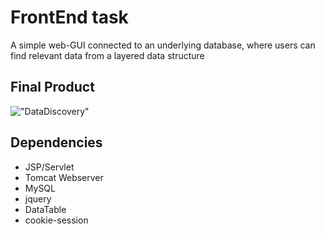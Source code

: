 # FrontEnd task

A simple web-GUI connected to an underlying database, where users can find relevant data from a
layered data structure

## Final Product

!["DataDiscovery"](https://github.com/mehdibz/TinyApp-Rev02/tree/master/docs/Registration.png)

## Dependencies

- JSP/Servlet
- Tomcat Webserver
- MySQL
- jquery
- DataTable
- cookie-session


